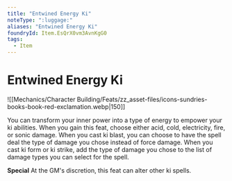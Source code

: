 ```yaml
---
title: "Entwined Energy Ki"
noteType: ":luggage:"
aliases: "Entwined Energy Ki"
foundryId: Item.EsQrX0vm3AvnKgG0
tags:
  - Item
---
```


# Entwined Energy Ki
![[Mechanics/Character Building/Feats/zz_asset-files/icons-sundries-books-book-red-exclamation.webp|150]]

You can transform your inner power into a type of energy to empower your ki abilities. When you gain this feat, choose either acid, cold, electricity, fire, or sonic damage. When you cast ki blast, you can choose to have the spell deal the type of damage you chose instead of force damage. When you cast ki form or ki strike, add the type of damage you chose to the list of damage types you can select for the spell.

**Special** At the GM's discretion, this feat can alter other ki spells.
